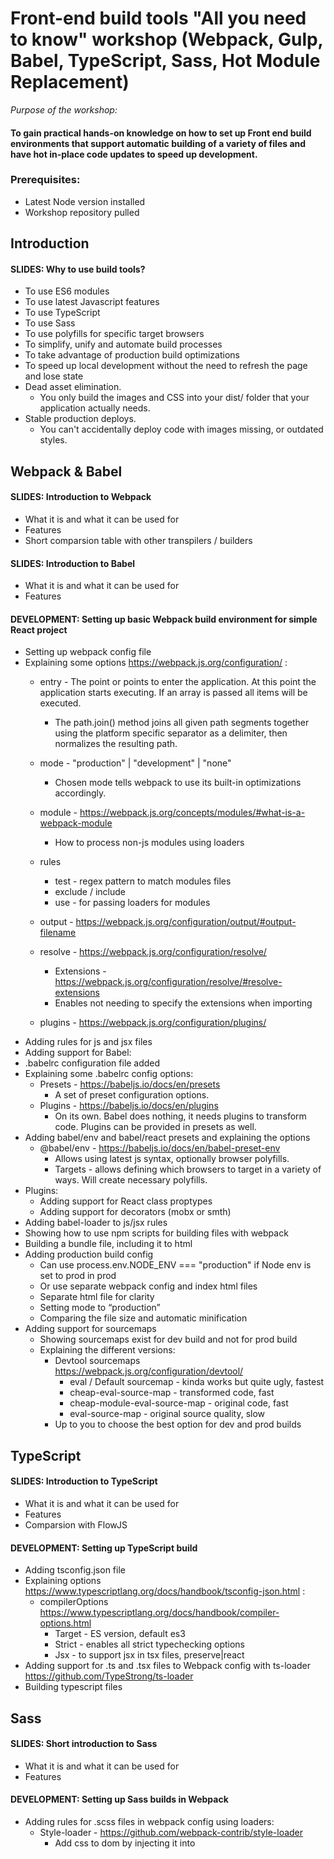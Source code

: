 # Front-end build tools "All you need to know" workshop (Webpack, Gulp, Babel, TypeScript, Sass, Hot Module Replacement)

*Purpose of the workshop:*

#### To gain practical hands-on knowledge on how to set up Front end build environments that support automatic building of a variety of files and have hot in-place code updates to speed up development.

### Prerequisites:

- Latest Node version installed
- Workshop repository pulled

## Introduction
#### SLIDES: Why to use build tools?

- To use ES6 modules
- To use latest Javascript features
- To use TypeScript
- To use Sass
- To use polyfills for specific target browsers
- To simplify, unify and automate build processes
- To take advantage of production build optimizations
- To speed up local development without the need to refresh the page and lose state
- Dead asset elimination.
	- You only build the images and CSS into your dist/ folder that your application actually needs.
- Stable production deploys.
	- You can't accidentally deploy code with images missing, or outdated styles.

## Webpack & Babel
#### SLIDES: Introduction to Webpack

- What it is and what it can be used for
- Features
- Short comparsion table with other transpilers / builders

#### SLIDES: Introduction to Babel

- What it is and what it can be used for
- Features

#### DEVELOPMENT: Setting up basic Webpack build environment for simple React project

- Setting up webpack config file
- Explaining some options https://webpack.js.org/configuration/ :
	- entry - The point or points to enter the application. At this point the application starts executing. If an array is passed all items will be executed.
		- The path.join() method joins all given path segments together using the platform specific separator as a delimiter, then normalizes the resulting path.

	- mode - "production" | "development" | "none"
		- Chosen mode tells webpack to use its built-in optimizations accordingly.

	- module  - https://webpack.js.org/concepts/modules/#what-is-a-webpack-module 
		- How to process non-js modules using loaders
	- rules
		- test - regex pattern to match modules files
		- exclude / include
		- use - for passing loaders for modules
	- output - https://webpack.js.org/configuration/output/#output-filename
	- resolve  - https://webpack.js.org/configuration/resolve/
		- Extensions - https://webpack.js.org/configuration/resolve/#resolve-extensions 
		- Enables not needing to specify the extensions when importing
	- plugins - https://webpack.js.org/configuration/plugins/
- Adding rules for js and jsx files
- Adding support for Babel:
- .babelrc configuration file added
- Explaining some .babelrc config options:
	- Presets - https://babeljs.io/docs/en/presets
		- A set of preset configuration options.
	- Plugins - https://babeljs.io/docs/en/plugins 
		- On its own. Babel does nothing, it needs plugins to transform code. Plugins can be provided in presets as well.
- Adding babel/env and babel/react presets and explaining the options
	- @babel/env - https://babeljs.io/docs/en/babel-preset-env
		- Allows using latest js syntax, optionally browser polyfills.
		- Targets - allows defining which browsers to target in a variety of ways. Will create necessary polyfills.
- Plugins:
	- Adding support for React class proptypes
	- Adding support for decorators (mobx or smth)
- Adding babel-loader to js/jsx rules
- Showing how to use npm scripts for building files with webpack
- Building a bundle file, including it to html
- Adding production build config
	- Can use process.env.NODE_ENV === "production" if Node env is set to prod in prod
	- Or use separate webpack config and index html files
	- Separate html file for clarity
	- Setting mode to “production”
	- Comparing the file size and automatic minification
- Adding support for sourcemaps
	- Showing sourcemaps exist for dev build and not for prod build
	- Explaining the different versions:
		- Devtool sourcemaps https://webpack.js.org/configuration/devtool/
			- eval / Default sourcemap - kinda works but quite ugly, fastest
			- cheap-eval-source-map - transformed code, fast
			- cheap-module-eval-source-map - original code, fast
			- eval-source-map - original source quality, slow
		- Up to you to choose the best option for dev and prod builds

## TypeScript
#### SLIDES: Introduction to TypeScript

- What it is and what it can be used for
- Features
- Comparsion with FlowJS

#### DEVELOPMENT: Setting up TypeScript build

- Adding tsconfig.json file
- Explaining options https://www.typescriptlang.org/docs/handbook/tsconfig-json.html :
	- compilerOptions https://www.typescriptlang.org/docs/handbook/compiler-options.html
		- Target - ES version, default es3
		- Strict - enables all strict typechecking options
		- Jsx - to support jsx in tsx files, preserve|react
- Adding support for .ts and .tsx files to Webpack config with ts-loader https://github.com/TypeStrong/ts-loader
- Building typescript files

## Sass
#### SLIDES: Short introduction to Sass

- What it is and what it can be used for
- Features

#### DEVELOPMENT: Setting up Sass builds in Webpack

- Adding rules for .scss files in webpack config using loaders:
	- Style-loader - https://github.com/webpack-contrib/style-loader
		- Add css to dom by injecting it into <style> tag in head
		- Good mainly for dev but can also be used in prod, depends on need
	- Css-loader  - https://github.com/webpack-contrib/css-loader
		- Necessary for understating css
		- translates CSS into CommonJS
	- Sass-loader - https://github.com/webpack-contrib/sass-loader
		- compiles Sass to CSS, using Node Sass by default
	- Options sourceMap: true for css-loader and sass-loader will display sourcemaps
- Adding MiniCssExtractPlugin to prod build:
	- Creates a separate CSS file
	- Include the file to prod index.html  <link rel="stylesheet" type="text/css" href="build/styles.css" />
- 2 ways how to include Sass files into project:
	- Create a main .scss file that imports all others and import it into app.js
	- Import relevant .scss component file into relevant React component
		- Have to import globals.scss into each component file

## Webpack Dev Server with Hot Module Replacement (HMR)
#### SLIDES: Introduction to HMR

- What they are
- How they can improve development speed
- How it works
- https://webpack.js.org/concepts/hot-module-replacement/
- https://webpack.js.org/concepts/hot-module-replacement/#in-the-application

#### DEVELOPMENT: Setting up HMR

- Starting simple http-server in order to be able to serve WDS assets
- https://webpack.js.org/guides/hot-module-replacement/
- Not to use in prod
- Setting up Webpack dev server https://webpack.js.org/configuration/dev-server/
- Adding server config in webpack.config.js
	- ContentBase - where served files sit
	- Enabling hot option
	- Adding header for CORS since http-server is running on 8080 port and WDS on 9000
- Adding insertion config to app.js
- Adding http://localhost:9000/bundle.dev.js to index.html
- Demonstrating changes in js/ts files
- Adding HMR support for .scss files
	- already present since style-loader uses it under the hood
	- https://webpack.js.org/guides/hot-module-replacement/#hmr-with-stylesheets
- Demonstrating that it works

## Images with Webpack and ES6 import
#### DEVELOPMENT: Setting up images

- Adding rule for images in webpack config
- Showing how images should be imported in React modules
- Demoing images with HMR updating automatically
- Showing that this works for background images in Sass as well

## Gulp
#### SLIDES: Introduction to Gulp

- What it is and what it can be used for
- Features
- What is a Gulp task and how can it be run
- What can Gulp tasks be used for (compiling, copying, resizing, running tests, linting, etc)
- The syntax of a Gulp task
- Not used that much anymore since Webpack can do most of the things

#### DEVELOPMENT: Setting up Gulp

- Creating a gulpfile.js
- Creating a task for copying image files in order to make bg images in sass work 

## Optimizing builds
#### DEVELOPMENT: optimizing

- Webpack production build is already very well optimized:
	- https://webpack.js.org/configuration/optimization/
	- Most of the optimization flags are true if mode is set to production
	- Not using sourcemaps also decreases build size
- Caching: adding hashes to file names to force re-cache
	- Adding [chunkhash] to prod bundle name and css file
	- Adding html-webpack-plugin plugin https://github.com/jantimon/html-webpack-plugin
		- Enables creating html files and support using templates
	- Create index lodash template file into which automatically are inserted JS and CSS files
	- Demo that changing code creates new bundle files with new hashes
	- Problem: previous bundle files are not removed:
		- Clean-webpack-plugin - https://github.com/johnagan/clean-webpack-plugin
		- Add the plugin with bundle path given as the first plugin, it will remove the folder before anything else happens
- Optimizing images / using svg-s:
	- Base64 inlining using https://www.npmjs.com/package/url-loader
		- Replace file-loader with url-loader in webpack prod config
		- Limit - A Number specifying the maximum size of a file in bytes. If the file is greater than the limit, file-loader is used by default and all query parameters are passed to it.
		- Demo how two images are added to page, one is inlined and other is not
		- Demo that .scss background image uses encoded version as well if under limit
		- Demo that using .png as background image produces weebpack size warning but using svg doesn’t. Also styles.css is considerably smaller with svg-s.

## Separating vendor from custom
#### DEVELOPMENT: Caching chunks

- Creating 3 separate js files https://webpack.js.org/guides/caching/
	- vendor.js - vendor packages that do not change very often but is the biggest file so it can be cached by the client
	- main.js - custom code that changes but is quite small
	- connect.js - tiny file that connects the previous 2
- Add optimization section to webpack prod config
	- Demo that when changing JS or TS file, main.js is the only one updated
	- (For some reason styles.css are also generated if js files updated)

## ESlint, TSlint and SassLint
#### SLIDES: Introduction to linting

- What are Eslint and Tslint
- How they can reduce errors and bugs in code


#### DEVELOPMENT: Setting up linting

- Adding .eslintrc and .eslintignore files
- Talking about different parameters https://eslint.org/docs/user-guide/configuring :
	- Parser  - Babel-ESLint - A wrapper around the Babel parser that makes it compatible with ESLint.
	- For enabling babel parsing
	- Plugins
		- Import - https://www.npmjs.com/package/eslint-plugin-import
			- For es6 import/export syntax validation
		- React - https://www.npmjs.com/package/eslint-plugin-react
			- For react specific rules
		- Babel - https://github.com/babel/eslint-plugin-babel
			- Overwrites rules that might give false positives
	- Env  - An environment defines global variables that are predefined.
		- E.g “window”, “document”, “process” etc
		- https://eslint.org/docs/user-guide/configuring#specifying-environments
	- Extends - to extend already defined rule sets
		- https://eslint.org/docs/user-guide/configuring#extending-configuration-files
	- Rules https://eslint.org/docs/user-guide/configuring#configuring-rules 
		- Configuring with “off”, “warn”, “error”
- Running npm run eslint to lint js and jsx files
- Linting Typescript files
- Adding tslint.json file
- Can use Typescript specific rules https://palantir.github.io/tslint/rules/
- Mentioning that many tslint rules have been removed due to the increased capabilites of TypeScript compiler
- Running npm run tslint to lint .ts and .tsx files
- Linting Sass files https://www.npmjs.com/package/sass-lint
- Adding .sasslintrc file
- Showing sample rules
- Running sass-lint
- Changing a rule to error and a rule to warning to demo how output changes
- Creating global linting npm script
- Stating that this linting script could run together with unit tests as a git pre-commit hook
